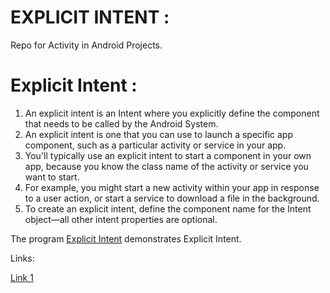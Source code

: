 # EXPLICIT INTENT :
Repo for Activity in Android Projects.

# Explicit Intent :

1) An explicit intent is an Intent where you explicitly define the component that needs to be called by the Android System. 
2) An explicit intent is one that you can use to launch a specific app component, such as a particular activity or service in your app.
3) You'll typically use an explicit intent to start a component in your own app, because you know the class name of the activity or service you want to start. 
4) For example, you might start a new activity within your app in response to a user action, or start a service to download a file in the background.
5) To create an explicit intent, define the component name for the Intent object—all other intent properties are optional.

The program [Explicit Intent](Explicit/ExplicitDemo1) demonstrates Explicit Intent.   

Links:

[Link 1](https://developer.android.com/guide/components/intents-filters)


